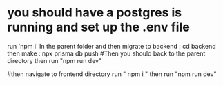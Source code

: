 # you should have a postgres is running and set up the .env file
run 'npm i' In the parent folder and then migrate to backend : 
cd backend then make : 
npx prisma db push
#Then you should back to the parent directory
then run "npm run dev"

#then navigate to frontend directory
    run    " npm i "
then run      "npm run dev"
